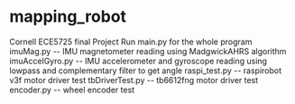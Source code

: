 # mapping_robot
Cornell ECE5725 final Project
Run main.py for the whole program
imuMag.py -- IMU magnetometer reading using MadgwickAHRS algorithm
imuAccelGyro.py -- IMU accelerometer and gyroscope reading using lowpass and complementary filter to get angle
raspi_test.py -- raspirobot v3f motor driver test
tbDriverTest.py -- tb6612fng motor driver test
encoder.py -- wheel encoder test
